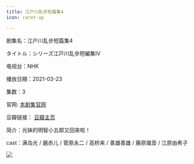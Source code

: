```yaml
---
title: 江户川乱步短篇集4
icon: caret-up

---
```


剧集名：江户川乱步短篇集4

タイトル：シリーズ江戸川乱歩短編集IV

电视台：NHK

播放日期：2021-03-23

集数：3

官网: [本剧集官网](https://www.nhk.jp/p/ts/4J547QMM9G/)

豆瓣链接： [豆瓣主页](https://movie.douban.com/subject/35307627/)


简介：光妹的明智小五郎又回来啦！

cast：满岛光 / 磨赤儿 / 菅原永二 / 高桥来 / 善雄善雄 / 藤原颯音 / 江原由希子

![](https://listpic.tsgsanjiao.com/2021/2021jhclbdp.jpg)